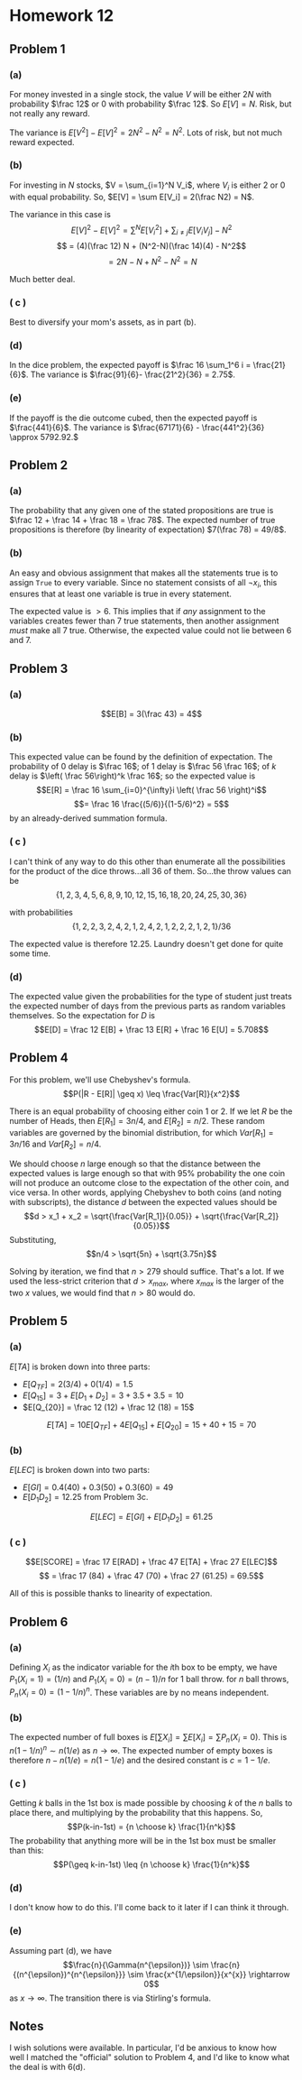 # Homework 12
## Problem 1
### (a)
For money invested in a single stock, the value $V$ will be either $2N$ with probability $\frac 12$ or $0$ with probability $\frac 12$. So $E[V] = N$. Risk, but not really any reward.

The variance is $E[V^2]-E[V]^2 = 2N^2 - N^2 = N^2$. Lots of risk, but not much reward expected.

### (b)
For investing in $N$ stocks, $V = \sum_{i=1}^N V_i$, where $V_i$ is either 2 or 0 with equal probability. So, $E[V] = \sum E[V_i] = 2(\frac N2) = N$.

The variance in this case is
$$E[V]^2 - E[V]^2 = \sum^N E[V_i^2] + \sum_{i\not= j} E[V_i V_j] - N^2$$
$$ = (4)(\frac 12) N + (N^2-N)(\frac 14)(4) - N^2$$
$$ = 2N - N + N^2 - N^2 = N$$

Much better deal.

### ( c )
Best to diversify your mom's assets, as in part (b).

### (d)
In the dice problem, the expected payoff is $\frac 16 \sum_1^6 i = \frac{21}{6}$. The variance is $\frac{91}{6}- \frac{21^2}{36} = 2.75$.

### (e)
If the payoff is the die outcome cubed, then the expected payoff is $\frac{441}{6}$. The variance is $\frac{67171}{6} - \frac{441^2}{36} \approx 5792.92.$

## Problem 2
### (a)
The probability that any given one of the stated propositions are true is $\frac 12 + \frac 14 + \frac 18 = \frac 78$. The expected number of true propositions is therefore (by linearity of expectation) $7(\frac 78) = 49/8$.

### (b)
An easy and obvious assignment that makes all the statements true is to assign `True` to every variable. Since no statement consists of all $\neg x_i$, this ensures that at least one variable is true in every statement.

The expected value is $> 6$. This implies that if *any* assignment to the variables creates fewer than 7 true statements, then another assignment *must* make all 7 true. Otherwise, the expected value could not lie between 6 and 7.

## Problem 3
### (a)
$$E[B] = 3(\frac 43) = 4$$

### (b)
This expected value can be found by the definition of expectation. The probability of $0$ delay is $\frac 16$; of $1$ delay is $\frac 56 \frac 16$; of $k$ delay is $\left( \frac 56\right)^k \frac 16$; so the expected value is
$$E[R] = \frac 16 \sum_{i=0}^{\infty}i \left( \frac 56 \right)^i$$
$$= \frac 16 \frac{(5/6)}{(1-5/6)^2} = 5$$
by an already-derived summation formula.

### ( c )
I can't think of any way to do this other than enumerate all the possibilities for the product of the dice throws...all 36 of them. So...the throw values can be
$$\left\{ 1,2,3,4,5,6,8,9,10,12,15,16,18,20,24,25,30,36 \right\}$$

with probabilities
$$\left\{ 1,2,2,3,2,4,2,1,2,4,2,1,2,2,2,1,2,1\right\}/36$$

The expected value is therefore $12.25$. Laundry doesn't get done for quite some time.

### (d)
The expected value given the probabilities for the type of student just treats the expected number of days from the previous parts as random variables themselves. So the expectation for $D$ is
$$E[D] = \frac 12 E[B] + \frac 13 E[R] + \frac 16 E[U] = 5.708$$

## Problem 4
For this problem, we'll use Chebyshev's formula.
$$P(|R - E[R]| \geq x) \leq \frac{Var[R]}{x^2}$$

There is an equal probability of choosing either coin 1 or 2. If we let $R$ be the number of Heads, then $E[R_1] = 3n/4$, and $E[R_2] = n/2$. These random variables are governed by the binomial distribution, for which $Var[R_1] = 3n/16$ and $Var[R_2] = n/4$.

We should choose $n$ large enough so that the distance between the expected values is large enough so that with 95% probability the one coin will not produce an outcome close to the expectation of the other coin, and vice versa. In other words, applying Chebyshev to both coins (and noting with subscripts), the distance $d$ between the expected values should be
$$d > x_1 + x_2 = \sqrt{\frac{Var[R_1]}{0.05}} + \sqrt{\frac{Var[R_2]}{0.05}}$$
Substituting,
$$n/4 > \sqrt{5n} + \sqrt{3.75n}$$

Solving by iteration, we find that $n > 279$ should suffice. That's a lot. If we used the less-strict criterion that $d > x_{max}$, where $x_{max}$ is the larger of the two $x$ values, we would find that $n > 80$ would do.

## Problem 5
### (a)
$E[TA]$ is broken down into three parts:
  * $E[Q_{TF}] = 2(3/4) + 0(1/4) = 1.5$
  * $E[Q_{15}] = 3 + E[D_1 + D_2] = 3 + 3.5 + 3.5 = 10$
  * $E[Q_{20}] = \frac 12 (12) + \frac 12 (18) = 15$

$$E[TA] = 10 E[Q_{TF}] + 4E[Q_{15}] + E[Q_{20}] = 15 + 40 + 15 = 70$$

### (b)
$E[LEC]$ is broken down into two parts:
  * $E[GI] = 0.4(40) + 0.3(50) + 0.3(60) = 49$
  * $E[D_1D_2] = 12.25$ from Problem 3c.

$$E[LEC] = E[GI] + E[D_1D_2] = 61.25$$

### ( c )
$$E[SCORE] = \frac 17 E[RAD] + \frac 47 E[TA] + \frac 27 E[LEC]$$
$$ = \frac 17 (84) + \frac 47 (70) + \frac 27 (61.25) = 69.5$$

All of this is possible thanks to linearity of expectation.

## Problem 6
### (a)
Defining $X_i$ as the indicator variable for the $i$th box to be empty, we have $P_1(X_i = 1) = (1/n)$ and $P_1(X_i = 0) = (n-1)/n$ for 1 ball throw. for $n$ ball throws, $P_n(X_i = 0) = (1-1/n)^n$. These variables are by no means independent.

### (b)
The expected number of full boxes is $E[\sum X_i] = \sum E[X_i] = \sum P_n(X_i = 0)$. This is $n(1-1/n)^n \sim n(1/e)$ as $n \rightarrow \infty$. The expected number of empty boxes is therefore $n - n(1/e) = n(1-1/e)$ and the desired constant is $c = 1-1/e$.

### ( c )
Getting $k$ balls in the 1st box is made possible by choosing $k$ of the $n$ balls to place there, and multiplying by the probability that this happens. So,
$$P(k-in-1st) = {n \choose k} \frac{1}{n^k}$$
The probability that anything more will be in the 1st box must be smaller than this:
$$P(\geq k-in-1st) \leq {n \choose k} \frac{1}{n^k}$$

### (d)
I don't know how to do this. I'll come back to it later if I can think it through.

### (e)
Assuming part (d), we have
$$\frac{n}{\Gamma(n^{\epsilon})} \sim \frac{n}{(n^{\epsilon})^{n^{\epsilon}}} \sim \frac{x^{1/\epsilon}}{x^{x}} \rightarrow 0$$
as $x \rightarrow \infty$. The transition there is via Stirling's formula.


## Notes
I wish solutions were available. In particular, I'd be anxious to know how well I matched the "official" solution to Problem 4, and I'd like to know what the deal is with 6(d).
